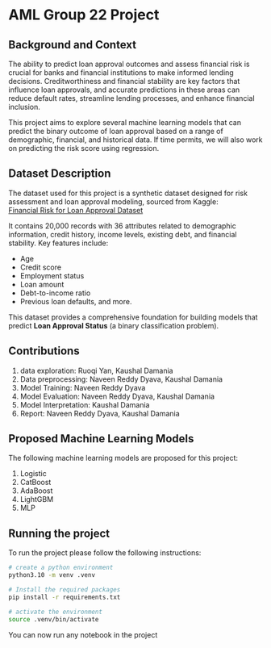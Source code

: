 # AML Group 22 Project

## Background and Context
The ability to predict loan approval outcomes and assess financial risk is crucial for banks and financial institutions to make informed lending decisions. Creditworthiness and financial stability are key factors that influence loan approvals, and accurate predictions in these areas can reduce default rates, streamline lending processes, and enhance financial inclusion. 

This project aims to explore several machine learning models that can predict the binary outcome of loan approval based on a range of demographic, financial, and historical data. If time permits, we will also work on predicting the risk score using regression.

## Dataset Description
The dataset used for this project is a synthetic dataset designed for risk assessment and loan approval modeling, sourced from Kaggle:  
[Financial Risk for Loan Approval Dataset](https://www.kaggle.com/datasets/lorenzozoppelletto/financial-risk-for-loan-approval/data)  

It contains 20,000 records with 36 attributes related to demographic information, credit history, income levels, existing debt, and financial stability. Key features include:
- Age
- Credit score
- Employment status
- Loan amount
- Debt-to-income ratio
- Previous loan defaults, and more.

This dataset provides a comprehensive foundation for building models that predict **Loan Approval Status** (a binary classification problem).

## Contributions
1.  data exploration: Ruoqi Yan, Kaushal Damania
2. Data preprocessing: Naveen Reddy Dyava, Kaushal Damania
3. Model Training: Naveen Reddy Dyava
4. Model Evaluation: Naveen Reddy Dyava, Kaushal Damania 
5. Model Interpretation: Kaushal Damania
6. Report: Naveen Reddy Dyava, Kaushal Damania


## Proposed Machine Learning Models
The following machine learning models are proposed for this project:
1. Logistic
2. CatBoost
3. AdaBoost
4. LightGBM
5. MLP

## Running the project
To run the project please follow the following instructions:
```bash
# create a python environment
python3.10 -m venv .venv
```
```bash
# Install the required packages
pip install -r requirements.txt
```
```bash
# activate the environment
source .venv/bin/activate
```
You can now run any notebook in the project

